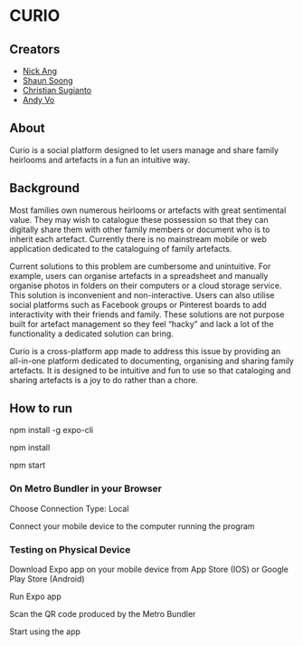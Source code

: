 # CURIO

## Creators

- [Nick Ang](https://github.com/nickangmc)
- [Shaun Soong](https://github.com/Shankskun)
- [Christian Sugianto](https://github.com/christianhadinata)
- [Andy Vo](https://github.com/voandy)

## About

Curio is a social platform designed to let users manage and share family heirlooms and artefacts in a fun an intuitive way.

## Background

Most families own numerous heirlooms or artefacts with great sentimental value. They may wish to catalogue these possession so that they can digitally share them with other family members or document who is to inherit each artefact. Currently there is no mainstream mobile or web application dedicated to the cataloguing of family artefacts.

Current solutions to this problem are cumbersome and unintuitive. For example, users can organise artefacts in a spreadsheet and manually organise photos in folders on their computers or a cloud storage service. This solution is inconvenient and non-interactive. Users can also utilise social platforms such as Facebook groups or Pinterest boards to add interactivity with their friends and family. These solutions are not purpose built for artefact management so they feel “hacky” and lack a lot of the functionality a dedicated solution can bring.

Curio is a cross-platform app made to address this issue by providing an all-in-one platform dedicated to documenting, organising and sharing family artefacts. It is designed to be intuitive and fun to use so that cataloging and sharing artefacts is a joy to do rather than a chore.

## How to run

npm install -g expo-cli

npm install

npm start


### On Metro Bundler in your Browser

Choose Connection Type: Local

Connect your mobile device to the computer running the program

### Testing on Physical Device

Download Expo app on your mobile device from App Store (IOS) or Google Play Store (Android)

Run Expo app

Scan the QR code produced by the Metro Bundler

Start using the app







